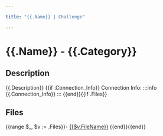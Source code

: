 ```yaml
---

title: "{{.Name}} | Challenge"

---
```


{{.Name}} - {{.Category}}
===

## Description
{{.Description}}
{{if .Connection_Info}}
Connection Info:
:::info
{{.Connection_Info}}
:::
{{end}}{{if .Files}}
## Files
{{range $_, $v := .Files}}- [{{$v.FileName}}](attachment/{{$v.FileName}})
{{end}}{{end}}